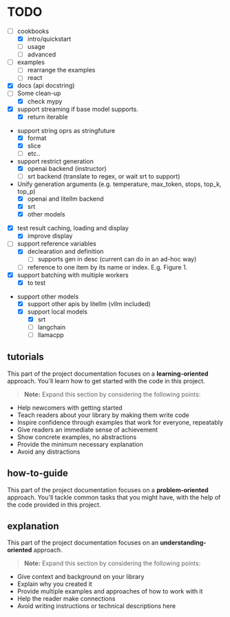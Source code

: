 # TODO
- [ ] cookbooks
  - [x] intro/quickstart
  - [ ] usage
  - [ ] advanced
- [ ] examples
  - [ ] rearrange the examples
  - [ ] react
- [x] docs (api docstring)
- [ ] Some clean-up
  - [x] check mypy
- [x] support streaming if base model supports.
  - [x] return iterable
- support string oprs as stringfuture
  - [x] format
  - [x] slice
  - [ ] etc..
- support restrict generation
  - [x] openai backend (instructor)
  - [ ] srt backend (translate to regex, or wait srt to support)
- Unify generation arguments (e.g. temperature, max_token, stops, top_k, top_p)
  - [x] openai and litellm backend
  - [x] srt
  - [x] other models
- [x] test result caching, loading and display
  - [x] improve display
- [ ] support reference variables
  - [x] declearation and definition
    - [ ] supports gen in desc (current can do in an ad-hoc way)
  - [ ] reference to one item by its name or index. E.g. Figure 1.
- [x] support batching with multiple workers
  - [x] to test
- support other models
  - [x] support other apis by litellm (vllm included)
  - [x] support local models
    - [x] srt
    - [ ] langchain
    - [ ] llamacpp

## tutorials
This part of the project documentation focuses on a
**learning-oriented** approach. You'll learn how to
get started with the code in this project.

> **Note:** Expand this section by considering the
> following points:

- Help newcomers with getting started
- Teach readers about your library by making them
    write code
- Inspire confidence through examples that work for
    everyone, repeatably
- Give readers an immediate sense of achievement
- Show concrete examples, no abstractions
- Provide the minimum necessary explanation
- Avoid any distractions

## how-to-guide
This part of the project documentation focuses on a
**problem-oriented** approach. You'll tackle common
tasks that you might have, with the help of the code provided in this project.

## explanation
This part of the project documentation focuses on an
**understanding-oriented** approach.

> **Note:** Expand this section by considering the
> following points:

- Give context and background on your library
- Explain why you created it
- Provide multiple examples and approaches of how
    to work with it
- Help the reader make connections
- Avoid writing instructions or technical descriptions
    here